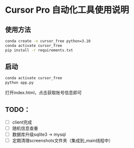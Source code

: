 # Cursor Pro 自动化工具使用说明
## 使用方法
```bash
conda create -n cursor_free python=3.10
conda activate cursor_free
pip install -r requirements.txt
```
## 启动
```bash
conda activate cursor_free
python app.py
```
打开index.html，点击获取账号信息即可

## TODO：
- [ ] client完成
- [ ] 随机信息查重
- [ ] 数据库升级sqlite3 -> mysql
- [ ] 定期清理screenshots文件夹（集成到_main线程中）
